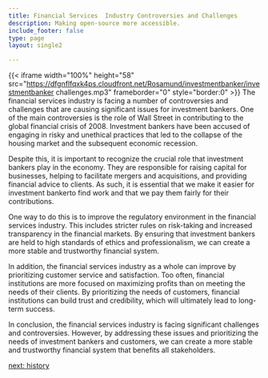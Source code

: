 ```yaml
---
title: Financial Services  Industry Controversies and Challenges
description: Making open-source more accessible.
include_footer: false
type: page
layout: single2

---
```


{{< iframe width="100%" height="58" src="https://dfgnflfqxk4ps.cloudfront.net/Rosamund/investmentbanker/investmentbanker challenges.mp3" frameborder="0" style="border:0" >}}
The financial services industry is facing a number of controversies and challenges that are causing significant issues for investment bankers. One of the main controversies is the role of Wall Street in contributing to the global financial crisis of 2008. Investment bankers have been accused of engaging in risky and unethical practices that led to the collapse of the housing market and the subsequent economic recession.

Despite this, it is important to recognize the crucial role that investment bankers play in the economy. They are responsible for raising capital for businesses, helping to facilitate mergers and acquisitions, and providing financial advice to clients. As such, it is essential that we make it easier for investment bankerto find work and that we pay them fairly for their contributions.

One way to do this is to improve the regulatory environment in the financial services industry. This includes stricter rules on risk-taking and increased transparency in the financial markets. By ensuring that investment bankers are held to high standards of ethics and professionalism, we can create a more stable and trustworthy financial system.

In addition, the financial services industry as a whole can improve by prioritizing customer service and satisfaction. Too often, financial institutions are more focused on maximizing profits than on meeting the needs of their clients. By prioritizing the needs of customers, financial institutions can build trust and credibility, which will ultimately lead to long-term success.

In conclusion, the financial services industry is facing significant challenges and controversies. However, by addressing these issues and prioritizing the needs of investment bankers and customers, we can create a more stable and trustworthy financial system that benefits all stakeholders.


<a href="https://workdojos.com/investmentbanker/history">next: history</a>
